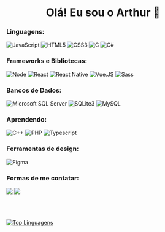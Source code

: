 <h1 align="center">Olá! Eu sou o Arthur 👋</h1>

<h3 align="left">Linguagens:</h3>
<p align="left">
  <img alt="JavaScript" src="https://img.shields.io/badge/javascript-%23323330.svg?style=for-the-badge&logo=javascript&logoColor=%23F7DF1E"/>
  <img alt="HTML5" src="https://img.shields.io/badge/html5-%23E34F26.svg?style=for-the-badge&logo=html5&logoColor=white"/>
  <img alt="CSS3" src="https://img.shields.io/badge/css3-%231572B6.svg?style=for-the-badge&logo=css3&logoColor=white"/>
  <img alt="C" src="https://img.shields.io/badge/c-%2300599C.svg?style=for-the-badge&logo=c&logoColor=white"/>
  <img alt="C#" src="https://img.shields.io/badge/c%23-%23239120.svg?style=for-the-badge&logo=c-sharp&logoColor=white"/>
</p>

<h3 align="left">Frameworks e Bibliotecas:</h3>
<p align="left">
  <img alt="Node" src="https://img.shields.io/badge/node.js-6DA55F?style=for-the-badge&logo=node.js&logoColor=white"/>
  <img alt="React" src="https://img.shields.io/badge/react-%2320232a.svg?style=for-the-badge&logo=react&logoColor=%2361DAFB"/>
  <img alt="React Native" src="https://img.shields.io/badge/react_native-%2320232a.svg?style=for-the-badge&logo=react&logoColor=%2361DAFB"/>
  <img alt="Vue.JS" src="https://img.shields.io/badge/Vue.js-35495E?style=for-the-badge&logo=vue.js&logoColor=4FC08D"/>
  <img alt="Sass" src="https://img.shields.io/badge/SASS-hotpink.svg?style=for-the-badge&logo=SASS&logoColor=white"/>
</p>

<h3 align="left">Bancos de Dados:</h3>
<p align="left">
  <img alt="Microsoft SQL Server" src="https://img.shields.io/badge/Microsoft%20SQL%20Sever-CC2927?style=for-the-badge&logo=microsoft%20sql%20server&logoColor=white"/>
  <img alt="SQLite3" src="https://img.shields.io/badge/SQLite-07405E?style=for-the-badge&logo=sqlite&logoColor=white"/>
  <img alt="MySQL" src="https://img.shields.io/badge/MySQL-00000F?style=for-the-badge&logo=mysql&logoColor=white"/>
</p>

<h3 align="left">Aprendendo:</h3>
<p align="left">
  <img alt="C++" src="https://img.shields.io/badge/C%2B%2B-00599C?style=for-the-badge&logo=c%2B%2B&logoColor=white"/>
  <img alt="PHP" src="https://img.shields.io/badge/php-%23777BB4.svg?style=for-the-badge&logo=php&logoColor=white"/>
  <!-- <img alt="Java" src="https://img.shields.io/badge/Java-ED8B00?style=for-the-badge&logo=java&logoColor=white"/> -->
  <!-- <img alt="Python" src="https://img.shields.io/badge/Python-14354C?style=for-the-badge&logo=python&logoColor=white"/> -->
  <img alt="Typescript" src="https://img.shields.io/badge/typescript-%23007ACC.svg?style=for-the-badge&logo=typescript&logoColor=white"/>
</p>

<h3 align="left">Ferramentas de design:</h3>
<p align="left">
  <img alt="Figma" src="https://img.shields.io/badge/figma-%23F24E1E.svg?style=for-the-badge&logo=figma&logoColor=white"/>
</p>

<h3 align="left">Formas de me contatar:</h3>
<a href="https://www.linkedin.com/in/arthur-silva-lima/">
  <img src = "https://img.shields.io/badge/-LinkedIn-%230077B5?style=for-the-badge&logo=linkedin&logoColor=white" target = "_ blank "/>
</a>
<a href="https://wa.me/553192339913">
  <img src="https://img.shields.io/badge/WhatsApp-25D366?style=for-the-badge&logo=whatsapp&logoColor=white"/>
</a>
</p>

<br></br>

<!--<p>
  <img align="left" src="https://github-readme-stats.vercel.app/api/top-langs?username=arthur-lima18&show_icons=true&locale=en&layout=compact&theme=radical" alt="arthur-lima18" /></p>-->
  
[![Top Linguagens](https://github-readme-stats.vercel.app/api/top-langs/?username=arthur-lima18&langs_count=8&custom_title=Linguagens%20mais%20utilizadas&hide=starlark,ruby&layout=default&hide_border=true&bg_color=00000000&text_color=FFF)](https://github.com/anuraghazra/github-readme-stats)
